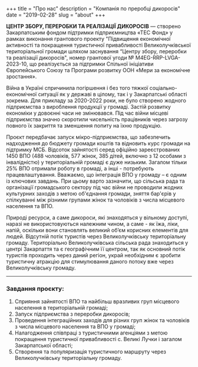 +++
title = "Про нас"
description = "Компанія по преробці дикоросів"
date = "2019-02-28"
slug = "about"
+++

**ЦЕНТР ЗБОРУ, ПЕРЕРОБКИ ТА РЕАЛІЗАЦІЇ ДИКОРОСІВ** — створено Закарпатським фондом підтримки підприємництва «ТЕС Фонд» у рамках виконання грантового проекту "Підвищення економічної активності та покращення туристичної привабливості Великолучківської територіальної громади шляхом заснування “Центру збору, переробки та реалізації дикоросів", номер грантової угоди № M4EG-RRP-LVGA-2023-10, що реалізується за підтримки Спільної ініціативи Європейського Союзу та Програми розвитку ООН «Мери за економічне зростання».

Війна в Україні спричинила погіршення і без того тяжкої соціально-економічної ситуації як у державі в цілому, так і у Закарпатські області зокрема. Для прикладу за 2020-2022 роки, не було створено жодного підприємства з вироблення продукції у громаді. Застій розвитку економіки у довоєнні часи не змінювався. Під час війни місцеві підприємства значно скоротили чисельність працівників через загрозу повного їх закриття та зменшення попиту на їхню продукцію.

Проєкт передбачає запуск мікро-підприємства, що забезпечить надходження до бюджету громади коштів та відновить курс громади на підтримку МСБ. Відсоток зайнятості серед офіційно зареєстрованих 1450 ВПО (488 чоловіків, 577 жінок, 385 дітей, включно з 12 особами з інвалідністю) у територіальній громаді є дуже низьким. Загалом тільки 25% ВПО отримали роботу в громаді, а інші - потребують працевлаштування. Вважаємо, що інтеграція ВПО у громаду – є одним із ключових завдань. При цьому варто зазначити, що сільська рада та організації громадського сектору під час війни не проводили жодних культурних заходів з метою об'єднання громади, зняття бар'єрів у спілкуванні між різними групами жінок та чоловіків з числа місцевого населення та ВПО.

Природі ресурси, а саме дикороси, які знаходяться у вільному доступі, наразі не використовуються належним чином, а саме - як їжа, ліки, напій, оскільки вони становлять великий об’єм корисних елементів для людей. Відсутній потік туристів через Великолучківську територіальну громаду. Територіально Великолучківська сільська рада знаходиться у центрі Закарпаття та є географічним її центром, так як основний потік туристів проходить через даний регіон, украй необхідним є зробити туристичну атракцію для стимулювання даного потоку вже через Великолучківську громаду.

---

### Завдання проєкту:
1. Сприяння зайнятості ВПО та найбільш вразливих груп місцевого населення в територіальній громаді;
2. Запуск підприємства з переробки дикоросів;
3. Проведення інтеграційних заходів для різних груп жінок та чоловіків з числа місцевого населення та ВПО у громаді;
4. Налагодження співпраці з туристичними агенціями з метою покращення туристичної привабливості с. Великі Лучки і загалом Закарпатської області;
5. Створення та популяризація туристичного маршруту через Великолучківську територіальну громаду.
